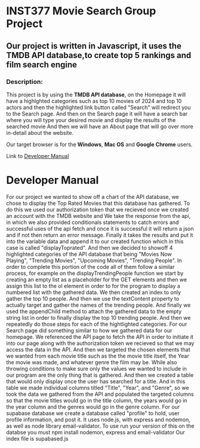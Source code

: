 # INST377 Movie Search Group Project


##  Our project is written in Javascript, it uses  the TMDB API database,to create top 5 rankings and film search engine

### Description:
 This project is by using the **TMDB API database**, on the Homepage it will have a highlghted categories such as top 10 movies of 2024 and top 10 actors and then the highlighted link button called "Search" will redirect you to the Search page. And then on the Search page it will have a search bar where you will type your desired movie and display the results of the searched movie And then we will have an About page that will go over more in-detail about the website. 
 

 Our target browser is for the **Windows**, **Mac OS** and **Google Chrome** users.


Link to [Developer Manual](#developermanual)














 # Developer Manual

 For our project we wanted to show off a chart of the API database, we chose to display the Top Rated Movies that this database has gathered. To do this we used our authorization token that we recieved once we created an account with the TMDB website and We take the response from the api, in which we also provided conditionals statements to catch errors and successful uses of the api fetch and once it is successful it will return a json and if not then return an error message. Finally it takes the results and put it into the variable data and append it to our created function which in this case is called "displayToprated". And then we decided to showoff 4 highlighted categories of the API database that being "Movies Now Playing", "Trending Movies", "Upcoming Movies", "Trending People". In order to complete this portion of the code all of them follow a similar process, for example on the displayTrendingPeople function we start by creating an empty list as a placeholder for the GET elements and then we assign this list to the ol element in order to for the program to display a numbered list with the gathered data. We then created an index to only gather the top 10 people. And then we use the textContent property to actually target and gather the names of the trending people. And finally we used the appendChild method to attach the gathered data to the empty string list in order to finally display the top 10 trending people. And then we repeatedly do those steps for each of the hightlighted categories. For our Search page did something similar to how we gathered data for our homepage. We referenced the API page to fetch the API in order to initiate it into our page along with the authorization token we recieved so that we may access the data in the API. And then we targeted the chosen elements that we wanted from each movie title such as the the movie title itself, the Year the movie was made, and whatever genre the film may be. While also throwing conditions to make sure only the values we wanted to include in our program are the only thing that is gathered. And then we created a table that would only display once the user has searched for a title. And in this table we made individual columns titled "Title", "Year", and "Genre", so we took the data we gathered from the API and populated the targeted columns so that the movie titles would go in the title column, the years would go in the year column and the genres would go in the genre column. For our supabase database we create a database called "profile" to hold, user profile information, and post it. It uses node.js, with  express  and nodemon, as well as node library email-validator. To use run your version of this on the databse you must npm install nodemon, express and email-validator
 Our index file is supabased.js



